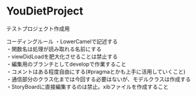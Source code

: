 # YouDietProject
テストプロジェクト作成用

コーディングルール
・LowerCamelで記述する  
・関数名は処理が読み取れる名前にする  
・viewDidLoadを肥大化させることは禁止する  
・編集用のブランチとしてdevelopで作業すること  
・コメントはある程度自由にする(#pragmaとかも上手に活用していくこと)  
・通信部分のクラス化までは今回する必要はないが、モデルクラスは作成する  
・StoryBoardに直接編集するのは禁止。xibファイルを作成すること  
